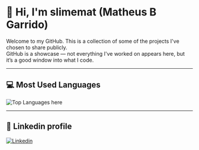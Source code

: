 # 👋 Hi, I'm slimemat (Matheus B Garrido)

Welcome to my GitHub. This is a collection of some of the projects I've chosen to share publicly.  
GitHub is a showcase — not everything I've worked on appears here, but it’s a good window into what I code.  

---

## 💻 Most Used Languages
![Top Languages here](https://github-readme-stats.vercel.app/api/top-langs/?username=slimemat&layout=compact&theme=tokyonight)

---

## 👋 Linkedin profile
[![Linkedin](https://img.shields.io/badge/LinkedIn-0077B5?style=for-the-badge&logo=linkedin&logoColor=white)](https://www.linkedin.com/in/matheus-bueno-garrido-449126200/)
